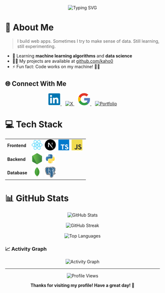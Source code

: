 <div align="center">
  <img src="https://readme-typing-svg.herokuapp.com?font=Fira+Code&weight=500&size=40&pause=1000&color=D8A52A&center=true&vCenter=true&random=false&width=600&height=70&lines=Hi%2C+I+am+Kahon!;Full+Stack+Developer;Data+Explorer;Continuous+Learner" alt="Typing SVG" />
</div>

# 💫 About Me
> I build web apps. Sometimes I try to make sense of data. Still learning, still experimenting.

- 🌱 Learning **machine learning algorithms** and **data science**
- 👨‍💻 My projects are available at [github.com/kaho0](https://github.com/kaho0)
- ⚡ Fun fact: Code works on my machine! 🤷‍♂️

## 🌐 Connect With Me

<p align="center">
  <a href="https://www.linkedin.com/in/kahon-binte-zaman-9414432b4/">
    <img src="https://raw.githubusercontent.com/devicons/devicon/master/icons/linkedin/linkedin-original.svg" alt="LinkedIn" height="40" width="40" />
  </a>
  &nbsp;&nbsp;
  <a href="https://x.com/Kahoo_z">
    <img src="https://cdn.jsdelivr.net/npm/simple-icons@v3/icons/x.svg" alt="X" height="40" width="40" />
  </a>
  &nbsp;&nbsp;
  <a href="mailto:kahonbintezaman@gmail.com">
    <img src="https://raw.githubusercontent.com/devicons/devicon/master/icons/google/google-original.svg" alt="Gmail" height="40" width="40" />
  </a>
  &nbsp;&nbsp;
  <a href="https://kahonbintezaman.vercel.app/">
    <img src="https://cdn.jsdelivr.net/npm/simple-icons@v3/icons/internetexplorer.svg" alt="Portfolio" height="40" width="40" />
  </a>
</p>

# 💻 Tech Stack

<table>
  <tr>
    <td><strong>Frontend</strong></td>
    <td>
      <a href="#"><img src="https://raw.githubusercontent.com/devicons/devicon/master/icons/react/react-original.svg" width="36" height="36" alt="React"/></a>&nbsp;
      <a href="#"><img src="https://raw.githubusercontent.com/devicons/devicon/master/icons/nextjs/nextjs-original.svg" width="36" height="36" alt="Next.js"/></a>&nbsp;
      <a href="#"><img src="https://raw.githubusercontent.com/devicons/devicon/master/icons/typescript/typescript-original.svg" width="36" height="36" alt="TypeScript"/></a>&nbsp;
      <a href="#"><img src="https://raw.githubusercontent.com/devicons/devicon/master/icons/javascript/javascript-original.svg" width="36" height="36" alt="JavaScript"/></a>&nbsp;
    </td>
  </tr>
  <tr>
    <td><strong>Backend</strong></td>
    <td>
      <a href="#"><img src="https://raw.githubusercontent.com/devicons/devicon/master/icons/nodejs/nodejs-original.svg" width="36" height="36" alt="Node.js"/></a>&nbsp;
      <a href="#"><img src="https://raw.githubusercontent.com/devicons/devicon/master/icons/python/python-original.svg" width="36" height="36" alt="Python"/></a>&nbsp;
    </td>
  </tr>
  <tr>
    <td><strong>Database</strong></td>
    <td>
      <a href="#"><img src="https://raw.githubusercontent.com/devicons/devicon/master/icons/mongodb/mongodb-original.svg" width="36" height="36" alt="MongoDB"/></a>&nbsp;
      <a href="#"><img src="https://raw.githubusercontent.com/devicons/devicon/master/icons/postgresql/postgresql-original.svg" width="36" height="36" alt="PostgreSQL"/></a>&nbsp;
    </td>
  </tr>
</table>

# 📊 GitHub Stats

<div align="center">
  <img src="https://github-readme-stats.vercel.app/api?username=kaho0&theme=gruvbox&hide_border=true&include_all_commits=false&count_private=false&bg_color=00000000" alt="GitHub Stats" />
  <br><br>
  <img src="https://nirzak-streak-stats.vercel.app/?user=kaho0&theme=gruvbox&hide_border=true&background=00000000" alt="GitHub Streak" />
  <br><br>
  <img src="https://github-readme-stats.vercel.app/api/top-langs/?username=kaho0&theme=gruvbox&hide_border=true&include_all_commits=false&count_private=false&layout=compact&bg_color=00000000" alt="Top Languages" />
</div>

### 📈 Activity Graph
<div align="center">
  <img src="https://github-readme-activity-graph.vercel.app/graph?username=kaho0&theme=gruvbox&hide_border=true&bg_color=00000000" alt="Activity Graph" />
</div>

---

<div align="center">
  <img src="https://komarev.com/ghpvc/?username=kaho0&style=for-the-badge&color=D8A52A" alt="Profile Views" />
</div>

<div align="center">
  
  **Thanks for visiting my profile! Have a great day! 👋**
  
</div>
